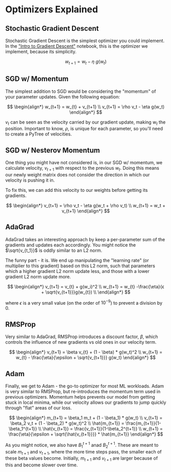 # Optimizers Explained

## Stochastic Gradient Descent

Stochastic Gradient Descent is the simplest optimizer you could implement. In the ["Intro to Gradient Descent"](https://gist.github.com/DavidUlloa6310/b8e93cb20e60f2a9d626a9bfe0a8b0bf) notebook, this is the optimizer we implement, because its simplicity.

$$
w_{t+1} = w_t - \eta\ g(w_t)
$$

## SGD w/ Momentum

The simplest addition to SGD would be considering the "momentum" of your parameter updates. Given the following equation:

$$
\begin{align*}
w_{t+1} = w_{t} + v_{t+1} \\
v_{t+1} = \rho v_t - \eta g(w_t)
\end{align*}
$$

$v_t$ can be seen as the velocity carried by our gradient update, making $w_t$ the position. Important to know, $\rho$, is unique for each parameter, so you'll need to create a PyTree of velocities.

## SGD w/ Nesterov Momentum

One thing you might have not considered is, in our SGD w/ momentum, we calculate velocity, $v_{t+1}$ with respect to the previous $w_t$. Doing this means our newly weight matrix does not consider the direction in which our velocity is pushing it in.

To fix this, we can add this velocity to our weights before getting its gradients.

$$
\begin{align*}
v_{t+1} = \rho v_t - \eta g(w_t + \rho v_t) \\
w_{t+1} = w_t + v_{t+1}
\end{align*}
$$

## AdaGrad

AdaGrad takes an interesting approach by keep a per-parameter sum of the gradients and updates each accordingly. You might notice the $\sqrt{v_{t_1}}$ is oddly similar to an L2 norm.

The funny part - it is. We end up manipulating the "learning rate" (or multiplier to this gradient) based on this L2 norm, such that parameters which a higher gradient L2 norm update less, and those with a lower gradient L2 norm update more.

$$
\begin{align*}
v_{t+1} = v_{t} + g(w_i)^2 \\
w_{t+1} = w_{t} -\frac{\eta}{ϵ + \sqrt{v_{t+1}}}g(w_{t}) \\
\end{align*}
$$

where $\epsilon$ is a very small value (on the order of $10^{-9}$) to prevent a division by 0.

## RMSProp

Very similar to AdaGrad, RMSProp introduces a discount factor, $\beta$, which controls the influence of new gradients vs old ones in our velocity term.

$$
\begin{align*}
v_{t+1} = \beta v_{t} + (1 - \beta) * g(w_t)^2 \\
w_{t+1} = w_{t} - \frac{\eta}{\epsilon + \sqrt{v_{t+1}}} g(w_t)
\end{align*}
$$

## Adam

Finally, we get to Adam - the go-to optimizer for most ML workloads. Adam is very similar to RMSProp, but re-introduces the momentum term used in previous optimizers. Momentum helps prevents our model from getting stuck in local minima, while our velocity allows our gradients to jump quickly through "flat" areas of our loss.

$$
\begin{align*}
m_{t+1} = \beta_1 m_t + (1 - \beta_1) * g(w_t) \\
v_{t+1} = \beta_2 v_t + (1 - \beta_2) * g(w_t)^2 \\
\hat{m_{t+1}} = \frac{m_{t+1}}{1-\beta_1^{t+1}} \\
\hat{v_{t+1}} = \frac{v_{t+1}}{1-\beta_2^{t+1}} \\
w_{t+1} = \frac{\eta}{\epsilon + \sqrt{\hat{v_{t+1}}}} * \hat{m_{t+1}}
\end{align*}
$$

As you might notice, we also have $B_1^{t+1}$ anad $B_2^{t+1}$. These are meant to scale $m_{t+1}$ and $v_{t+1}$, where the more time steps pass, the smaller each of these beta values become. Initially, $m_{t+1}$ and $v_{t+1}$ are larger because of this and become slower over time.
